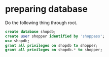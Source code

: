 # preparing database

Do the following thing through root.
```sql
create database shopdb;
create user shopper identified by 'shoppass';
use shopdb;
grant all privileges on shopdb to shopper;
grant all privileges on shopdb.* to shopper;
```